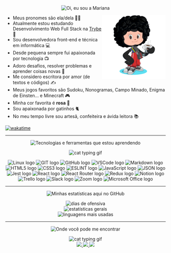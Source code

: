 <!-- SOBRE MIM -->

<div>
  
  <div align="center">
    <img
      src="https://capsule-render.vercel.app/api?type=transparent&color=0:ff6e96,100:ffc0cb&height=40&section=header&text=Oi%2C%20eu%20sou%20a%20Mariana%21%20%F0%9F%91%8B&fontSize=25&fontColor=ffc0cb"
      alt="Oi, eu sou a Mariana"
    />
  </div>  
    
  <img
    src="./octocat-icon.png"
    alt="Octocat Avatar"
    align="right"
    width="200"
  />

  - Meus pronomes são ela/dela 👩‍💻
  - Atualmente estou estudando Desenvolvimento Web Full Stack na [Trybe](https://www.betrybe.com/) 🚀
  - Sou desenvolvedora front-end e técnica em informática 💻
  - Desde pequena sempre fui apaixonada por tecnologia 📺
  - Adoro desafios, resolver problemas e aprender coisas novas 📝
  - Me considero escritora por amor (de textos e códigos) ✍
  - Meus jogos favoritos são Sudoku, Nonogramas, Campo Minado, Enigma de Einsten... e Minecraft 🎮
  - Minha cor favorita é <strong>rosa</strong> 🧠
  - Sou apaixonada por gatinhos 🐈
  - No meu tempo livre sou artesã, confeiteira e ávida leitora 📚

[![wakatime](https://wakatime.com/badge/user/d430e1a8-f726-4da0-96fd-ac14f7a37701.svg)](https://wakatime.com/@d430e1a8-f726-4da0-96fd-ac14f7a37701)

</div>

<hr>

<!-- TECNOLOGIAS -->

<div align="center">

  <img
      src="https://capsule-render.vercel.app/api?type=transparent&color=0:ff6e96,100:ffc0cb&height=40&section=header&text=Tecnologias%20e%20ferramentas%20que%20estou%20aprendendo&fontSize=25&fontColor=ffc0cb"
      alt="Tecnologias e ferramentas que estou aprendendo"
   />

  <img
    src="http://38.media.tumblr.com/1533c2ae6c8552abf0ed57f51270dcf6/tumblr_n7uio3XBt11tfoqqlo1_500.gif"
    alt="cat typing gif"
    width="350"
  />

  <img
    src="https://img.shields.io/badge/Linux-ff6e96?style=for-the-badge&logo=linux&logoColor=white"
    alt="Linux logo"
  />
  <img
    src="https://img.shields.io/badge/GIT-ff6e96?style=for-the-badge&logo=git&logoColor=white"
    alt="GIT logo"
  />
  <img
    src="https://img.shields.io/badge/GitHub-ff6e96?style=for-the-badge&logo=github&logoColor=white"
    alt="GitHub logo"
  />
  <img
    src="https://img.shields.io/badge/VSCode-ff6e96?style=for-the-badge&logo=visual%20studio%20code&logoColor=white"
    alt="VSCode logo"
  />
  <img
    src="https://img.shields.io/badge/Markdown-ff6e96?style=for-the-badge&logo=markdown&logoColor=white"
    alt="Markdown logo"
  />
  <img
    src="https://img.shields.io/badge/HTML5-ff6e96?style=for-the-badge&logo=html5&logoColor=white"
    alt="HTML5 logo"
  />
  <img
    src="https://img.shields.io/badge/CSS3-ff6e96?style=for-the-badge&logo=css3&logoColor=white"
    alt="CSS3 logo"
  />
  <img
    src="https://img.shields.io/badge/eslint-ff6e96?style=for-the-badge&logo=eslint&logoColor=white"
    alt="ESLINT logo"
  />
  <img
    src="https://img.shields.io/badge/JavaScript-ff6e96?style=for-the-badge&logo=javascript&logoColor=white"
    alt="JavaScript logo"
  />
  <img
    src="https://img.shields.io/badge/json-ff6e96?style=for-the-badge&logo=json&logoColor=white"
    alt="JSON logo"
  />
  <img
    src="https://img.shields.io/badge/Jest-ff6e96?style=for-the-badge&logo=jest&logoColor=white"
    alt="Jest logo"
  />
  <img
    src="https://img.shields.io/badge/React-ff6e96?style=for-the-badge&logo=react&logoColor=white"
    alt="React logo"
  />
  <img
    src="https://img.shields.io/badge/React_Router-ff6e96?style=for-the-badge&logo=react-router&logoColor=white"
    alt="React Router logo"
  />
  <img
    src="https://img.shields.io/badge/Redux-ff6e96?style=for-the-badge&logo=redux&logoColor=white"
    alt="Redux logo"
  />
  <img
    src="https://img.shields.io/badge/Notion-ff6e96?style=for-the-badge&logo=notion&logoColor=white"
    alt="Notion logo"
  />
  <img
    src="https://img.shields.io/badge/Trello-ff6e96?style=for-the-badge&logo=trello&logoColor=white"
    alt="Trello logo"
  />
  <img
    src="https://img.shields.io/badge/Slack-ff6e96?style=for-the-badge&logo=slack&logoColor=white"
    alt="Slack logo"
  />
  <img
    src="https://img.shields.io/badge/Zoom-ff6e96?style=for-the-badge&logo=zoom&logoColor=white"
    alt="Zoom logo"
  />
  <img
    src="https://img.shields.io/badge/Microsoft_Office-ff6e96?style=for-the-badge&logo=microsoft-office&logoColor=white"
    alt="Microsoft Office logo"
  />

</div>

<hr>

<!-- ESTATÍSTICAS -->

<div align="center">

  <img
    src="https://capsule-render.vercel.app/api?type=transparent&color=0:ff6e96,100:ffc0cb&height=40&section=header&text=Minhas%20estat%C3%ADsticas%20aqui%20no%20GitHub&fontSize=25&fontColor=ffc0cb"
    alt="Minhas estatísticas aqui no GitHub"
  />

  <img
    width="450px"
    src="https://github-readme-streak-stats.herokuapp.com/?user=marianaapereira&theme=dracula"
    alt="dias de ofensiva"
  />
  <br>
  <img
    width="450px"
    src="https://github-readme-stats.vercel.app/api?username=marianaapereira&count_private=true&show_icons=true&theme=dracula"
    alt="estatísticas gerais"
  />
  <br>
  <img
    width="450px"
    src="https://github-readme-stats.vercel.app/api/top-langs/?username=marianaapereira&layout=compact&count_private=true&show_icons=true&theme=dracula"
    alt="linguagens mais usadas"
  />
  <br>

</div>

<hr>

<!-- CONTATOS -->

<div align="center">

  <img
    src="https://capsule-render.vercel.app/api?type=transparent&color=0:ff6e96,100:ffc0cb&height=40&section=header&text=Onde%20voc%C3%AA%20pode%20me%20encontrar&fontSize=25&fontColor=ffc0cb"
    alt="Onde você pode me encontrar"
  />

  <img
    src="https://media.tenor.com/X1MxQbJSRHYAAAAC/pusheen-cat.gif"
    alt="cat typing gif"
    width="300"
  />
  <br>
  <a href = "https://marianaapereira.github.io/">
    <img src="https://img.shields.io/badge/Portfolio-ff6e96?style=for-the-badge&logo=GitHub-Sponsors&logoColor=white" target="_blank">
  </a>
  <a href="https://www.linkedin.com/in/marianaaparecidapereira/" target="_blank">
    <img src="https://img.shields.io/badge/LinkedIn-ff6e96?style=for-the-badge&logo=linkedin&logoColor=white" target="_blank">
  </a>
  <a href = "mailto:marianapereira.s@live.com">
    <img src="https://img.shields.io/badge/email-ff6e96?style=for-the-badge&logo=gmail&logoColor=white" target="_blank">
  </a>

</div>

